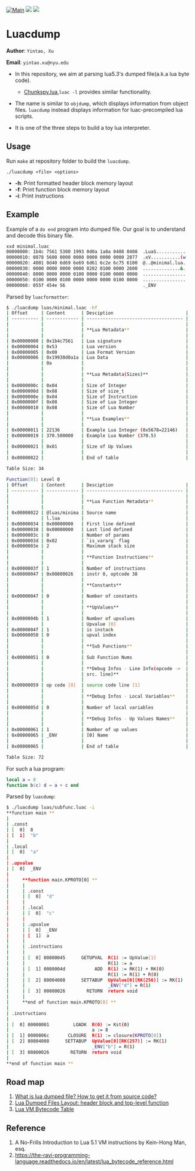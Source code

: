 [![Main](https://github.com/liubai01/Lua-Lab1-luacFormatter/actions/workflows/c-cpp.yml/badge.svg?branch=main)](https://github.com/liubai01/Lua-Lab1-luacFormatter/actions/workflows/c-cpp.yml) ![](https://img.shields.io/github/v/release/liubai01/Lua-Lab1-luacFormatter) ![](https://img.shields.io/github/last-commit/liubai01/Lua-Lab1-luacFormatter) 

# Luacdump

**Author**: `Yintao, Xu`

**Email**: `yintao.xu@nyu.edu`

- In this repository, we aim at parsing lua5.3's dumped file(a.k.a lua byte code). 
  - [Chunkspy.lua](https://github.com/efrederickson/LuaAssemblyTools),`luac -l` provides similar functionality.

- The name is similar to `objdump`, which displays information from object files. `luacdump` instead displays information for luac-precompiled lua scripts.

- It is one of the three steps to build a toy lua interpreter.

## Usage

Run `make` at repository folder to build the `luacdump`.

`./luacdump <file> <options>`

- **-h**: Print formatted header block memory layout
- **-f**: Print function block memory layout
- **-i**: Print instructions

## Example

Example of a `do end` program into dumped file. Our goal is to understand and decode this binary file.

```bash
xxd minimal.luac
00000000: 1b4c 7561 5300 1993 0d0a 1a0a 0408 0408  .LuaS...........
00000010: 0878 5600 0000 0000 0000 0000 0000 2877  .xV...........(w
00000020: 4001 0d40 6d69 6e69 6d61 6c2e 6c75 6100  @..@minimal.lua.
00000030: 0000 0000 0000 0000 0202 0100 0000 2600  ..............&.
00000040: 8000 0000 0000 0100 0000 0100 0000 0000  ................
00000050: 0100 0000 0100 0000 0000 0000 0100 0000  ................
00000060: 055f 454e 56                             ._ENV
```

Parsed by `luacformatter`:

```bash
$ ./luacdump luas/minimal.luac -hf
| Offset     | Content      | Desciption                           |
| ---------- | ------------ | ------------------------------------ |
|            |              |                                      | 
|            |              | **Lua Metadata**                     | 
|            |              |                                      | 
| 0x00000000 | 0x1b4c7561   | Lua signature                        | 
| 0x00000004 | 0x53         | Lua version                          | 
| 0x00000005 | 0x00         | Lua Format Version                   | 
| 0x00000006 | 0x19930d0a1a | Lua Data                             | 
|            | 0a           |                                      | 
|            |              |                                      | 
|            |              | **Lua Metadata(Sizes)**              | 
|            |              |                                      | 
| 0x0000000c | 0x04         | Size of Integer                      | 
| 0x0000000d | 0x08         | Size of size_t                       | 
| 0x0000000e | 0x04         | Size of Instruction                  | 
| 0x0000000f | 0x08         | Size of Lua Integer                  | 
| 0x00000010 | 0x08         | Size of Lua Number                   | 
|            |              |                                      | 
|            |              | **Lua Examples**                     | 
|            |              |                                      | 
| 0x00000011 | 22136        | Example Lua Integer (0x5678=22146)   | 
| 0x00000019 | 370.500000   | Example Lua Number (370.5)           | 
|            |              |                                      | 
| 0x00000021 | 0x01         | Size of Up Values                    | 
|            |              |                                      | 
| 0x00000022 |              | End of table                         | 

Table Size: 34

Function[0]: Level 0
| Offset     | Content      | Desciption                           |
| ---------- | ------------ | ------------------------------------ |
|            |              |                                      | 
|            |              | **Lua Function Metadata**            | 
|            |              |                                      | 
| 0x00000022 | @luas/minima | Source name                          | 
|            | l.lua        |                                      | 
| 0x00000034 | 0x00000000   | First line defined                   | 
| 0x00000038 | 0x00000000   | Last lind defined                    | 
| 0x0000003c | 0            | Number of params                     | 
| 0x0000003d | 0x02         | `is_vararg` flag                     | 
| 0x0000003e | 2            | Maximum stack size                   | 
|            |              |                                      | 
|            |              | **Function Instructions**            | 
|            |              |                                      | 
| 0x0000003f | 1            | Number of instructions               | 
| 0x00000047 | 0x00800026   | instr 0, optcode 38                  | 
|            |              |                                      | 
|            |              | **Constants**                        | 
|            |              |                                      | 
| 0x00000047 | 0            | Number of constants                  | 
|            |              |                                      | 
|            |              | **UpValues**                         | 
|            |              |                                      | 
| 0x0000004b | 1            | Number of upvalues                   | 
|            |              | Upvalue [0]                          | 
| 0x0000004f | 1            | is instack                           | 
| 0x00000050 | 0            | upval index                          | 
|            |              |                                      | 
|            |              | **Sub Functions**                    | 
|            |              |                                      | 
| 0x00000051 | 0            | Sub Function Nums                    | 
|            |              |                                      | 
|            |              | **Debug Infos - Line Info(opcode ->  | 
|            |              | src. line)**                         | 
|            |              |                                      | 
| 0x00000059 | op code [0]  | source code line [1]                 | 
|            |              |                                      | 
|            |              | **Debug Infos - Local Variables**    | 
|            |              |                                      | 
| 0x0000005d | 0            | Number of local variables            | 
|            |              |                                      | 
|            |              | **Debug Infos - Up Values Names**    | 
|            |              |                                      | 
| 0x00000061 | 1            | Number of up values                  | 
| 0x00000065 | _ENV         | [0] Name                             | 
|            |              |                                      | 
| 0x00000065 |              | End of table                         | 

Table Size: 72
```

For such a lua program:

```lua
local a = 8
function b(c) d = a + c end
```

Parsed by `luacdump`:

```bash
$ ./luacdump luas/subfunc.luac -i
**function main **
| 
| .const
| [  0]  8
| [  1]  "b"
| 
| .local
| [  0]  "a"
| 
| .upvalue
| [  0]  _ENV
| 
|     **function main.KPROTO[0] **
|     | 
|     | .const
|     | [  0]  "d"
|     | 
|     | .local
|     | [  0]  "c"
|     | 
|     | .upvalue
|     | [  0]  _ENV
|     | [  1]  a
|     | 
|     | .instructions
|     | 
|     | [  0] 00800045      GETUPVAL  R(1) := UpValue[1]
|     |                               R(1) := a
|     | [  1] 0080004d           ADD  R(1) := RK(1) + RK(0)
|     |                               R(1) := R(1) + R(0)
|     | [  2] 80004008      SETTABUP  UpValue[0][RK(256)] := RK(1)
|     |                               _ENV["d"] = R(1)
|     | [  3] 00800026        RETURN  return void
|     | 
|     **end of function main.KPROTO[0] **
| 
| .instructions
| 
| [  0] 00000001         LOADK  R(0) := Kst(0)
|                               a := 8
| [  1] 0000006c       CLOSURE  R(1) := closure(KPROTO[0])
| [  2] 80804008      SETTABUP  UpValue[0][RK(257)] := RK(1)
|                               _ENV["b"] = R(1)
| [  3] 00800026        RETURN  return void
| 
**end of function main **
```



## Road map

1. [What is lua dumped file? How to get it from source code?](docs/luadump.md)
2. [Lua Dumped Files Layout: header block and top-level function](docs/lualayout.md)
2. [Lua VM Bytecode Table](docs/bytecode.md)

## Reference
1. A No-Frills Introduction to Lua 5.1 VM instructions by Kein-Hong Man, esq.
1. https://the-ravi-programming-language.readthedocs.io/en/latest/lua_bytecode_reference.html